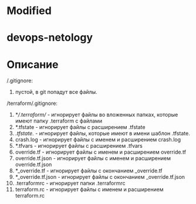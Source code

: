 # Modified
# devops-netology


# Описание
/.gitignore:
1. пустой, в git попадут все файлы.

/terraform/.gitignore:
1. **/.terraform/* - игнорирует файлы во вложенных папках, которые имеют папку .terraform с файлами
2. *.tfstate - игнорирует файлы с расширением .tfstate
3. *.tfstate.* - игнорирует файлы, которые имеют в имени шаблон .tfstate.
4. crash.log - игнорирует файлы с именем и расширением crash.log
5. *.tfvars - игнорирует файлы с расширением .tfvars
6. override.tf - игнорирует файлы с именем и расширением override.tf
7. override.tf.json - игнорирует файлы с именем и расширением override.tf.json
8. *_override.tf - игнорирует файлы с окончанием _override.tf
9. *_override.tf.json - игнорирует файлы с окончанием _override.tf.json
10. .terraformrc - игнорирует папки .terraformrc
11. terraform.rc - игнорирует файлы с именем и расширением terraform.rc
